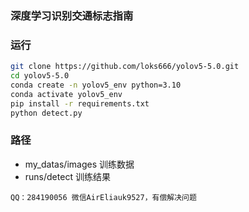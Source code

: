 ### 深度学习识别交通标志指南

### 运行

```bash
git clone https://github.com/loks666/yolov5-5.0.git
cd yolov5-5.0
conda create -n yolov5_env python=3.10
conda activate yolov5_env
pip install -r requirements.txt
python detect.py
```
### 路径

- my_datas/images 训练数据
- runs/detect 训练结果

```
QQ：284190056 微信AirEliauk9527，有偿解决问题
```